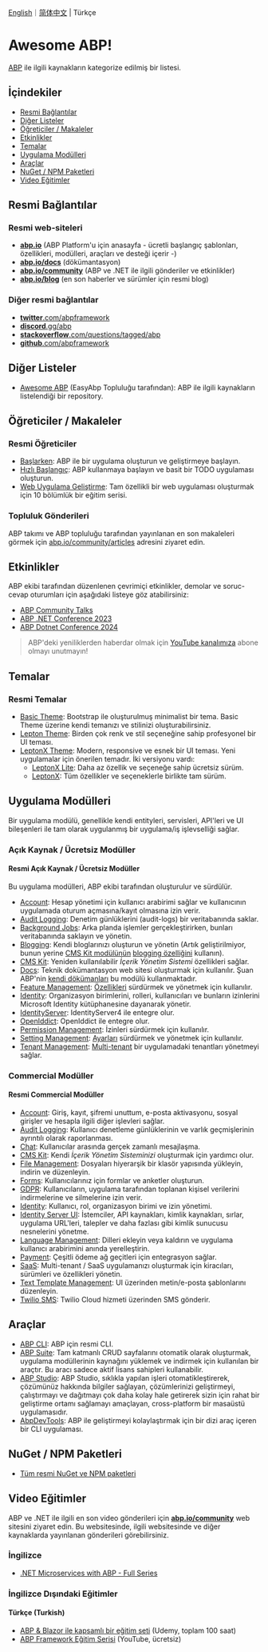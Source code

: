 [English](README.md)｜[简体中文](README.zh-Hans.md) | Türkçe

# Awesome ABP!

[ABP](https://github.com/abpframework/abp) ile ilgili kaynakların kategorize edilmiş bir listesi.

## İçindekiler

- [Resmi Bağlantılar](#resmi-bağlantılar)
- [Diğer Listeler](#diğer-listeler)
- [Öğreticiler / Makaleler](#öğreticiler--makaleler)
- [Etkinlikler](#etkinlikler)
- [Temalar](#temalar)
- [Uygulama Modülleri](#uygulama-modülleri)
- [Araçlar](#araçlar)
- [NuGet / NPM Paketleri](#nuget--npm-paketleri)
- [Video Eğitimler](#video-eğitimler)

## Resmi Bağlantılar

### Resmi web-siteleri

* **[abp.io](https://abp.io/)** (ABP Platform'u için anasayfa - ücretli başlangıç şablonları, özellikleri, modülleri, araçları ve desteği içerir -)
* **[abp.io/docs](https://abp.io/docs/latest/)** (dökümantasyon)
* **[abp.io/community](https://abp.io/community/)** (ABP ve .NET ile ilgili gönderiler ve etkinlikler)
* **[abp.io/blog](https://abp.io/blog/)** (en son haberler ve sürümler için resmi blog)

### Diğer resmi bağlantılar

* [**twitter**.com/abpframework](https://twitter.com/abpframework)
* [**discord**.gg/abp](https://discord.gg/abp)
* [**stackoverflow**.com/questions/tagged/abp](https://stackoverflow.com/questions/tagged/abp)
* [**github**.com/abpframework](https://github.com/abpframework)

## Diğer Listeler

* [Awesome ABP](https://github.com/EasyAbp/awesome-abp) (EasyAbp Topluluğu tarafından): ABP ile ilgili kaynakların listelendiği bir repository.

## Öğreticiler / Makaleler

### Resmi Öğreticiler

* [Başlarken](https://abp.io/docs/latest/get-started/layered-web-application): ABP ile bir uygulama oluşturun ve geliştirmeye başlayın.
* [Hızlı Başlangıç](https://abp.io/docs/latest/tutorials/todo): ABP kullanmaya başlayın ve basit bir TODO uygulaması oluşturun.
* [Web Uygulama Geliştirme](https://abp.io/docs/latest/tutorials/book-store/part-01): Tam özellikli bir web uygulaması oluşturmak için 10 bölümlük bir eğitim serisi.

### Topluluk Gönderileri

ABP takımı ve ABP topluluğu tarafından yayınlanan en son makaleleri görmek için [abp.io/community/articles](https://abp.io/community/articles) adresini ziyaret edin.

## Etkinlikler

ABP ekibi tarafından düzenlenen çevrimiçi etkinlikler, demolar ve soruc-cevap oturumları için aşağıdaki listeye göz atabilirsiniz:

* [ABP Community Talks](https://www.youtube.com/playlist?list=PLsNclT2aHJcOsPustEkzG6DywiO8eh0lB)
* [ABP .NET Conference 2023](https://www.youtube.com/playlist?list=PLsNclT2aHJcPTA3D4fIF10fsbhbckEbBC)
* [ABP Dotnet Conference 2024](https://www.youtube.com/playlist?list=PLsNclT2aHJcNbSrRbO4K36Pm0Pa8MDC-A)

> ABP'deki yeniliklerden haberdar olmak için [YouTube kanalımıza](https://www.youtube.com/c/Volosoft) abone olmayı unutmayın!

## Temalar

### Resmi Temalar

* [Basic Theme](https://abp.io/docs/latest/framework/ui/mvc-razor-pages/basic-theme): Bootstrap ile oluşturulmuş minimalist bir tema. Basic Theme üzerine kendi temanızı ve stilinizi oluşturabilirsiniz.
* [Lepton Theme](https://abp.io/docs/latest/ui-themes/lepton): Birden çok renk ve stil seçeneğine sahip profesyonel bir UI teması.
* [LeptonX Theme](https://x.leptontheme.com/): Modern, responsive ve esnek bir UI teması. Yeni uygulamalar için önerilen temadır. İki versiyonu vardı:
  * [LeptonX Lite](https://abp.io/docs/latest/ui-themes/lepton-x-lite/asp-net-core): Daha az özellik ve seçeneğe sahip ücretsiz sürüm.
  * [LeptonX](https://abp.io/docs/latest/ui-themes/lepton-x/mvc): Tüm özellikler ve seçeneklerle birlikte tam sürüm.

## Uygulama Modülleri

Bir uygulama modülü, genellikle kendi entityleri, servisleri, API'leri ve UI bileşenleri ile tam olarak uygulanmış bir uygulama/iş işlevselliği sağlar.

### Açık Kaynak / Ücretsiz Modüller

#### Resmi Açık Kaynak / Ücretsiz Modüller

Bu uygulama modülleri, ABP ekibi tarafından oluşturulur ve sürdülür.

* [Account](https://abp.io/docs/latest/Modules/Account): Hesap yönetimi için kullanıcı arabirimi sağlar ve kullanıcının uygulamada oturum açmasına/kayıt olmasına izin verir.
* [Audit Logging](https://abp.io/docs/latest/Modules/Audit-Logging): Denetim günlüklerini (audit-logs) bir veritabanında saklar.
* [Background Jobs](https://abp.io/docs/latest/Modules/Background-Jobs): Arka planda işlemler gerçekleştirirken, bunları veritabanında saklayın ve yönetin.
* [Blogging](https://abp.io/modules/Volo.Blogging): Kendi bloglarınızı oluşturun ve yönetin (Artık geliştirilmiyor, bunun yerine [CMS Kit modülünün](https://abp.io/docs/latest/Modules/Cms-Kit/Index) [blogging özelliğini](https://abp.io/docs/latest/Modules/Cms-Kit/Blogging) kullanın).
* [CMS Kit](https://abp.io/docs/latest/Modules/Cms-Kit/Index): Yeniden kullanılabilir *İçerik Yönetim Sistemi* özellikleri sağlar.
* [Docs](https://abp.io/docs/latest/Modules/Docs): Teknik dokümantasyon web sitesi oluşturmak için kullanılır. Şuan ABP'nin [kendi dökümanları](https://abp.io/docs) bu modülü kullanmaktadır. 
* [Feature Management](https://abp.io/docs/latest/Modules/Feature-Management): [Özellikleri](https://abp.io/docs/latest/framework/infrastructure/features) sürdürmek ve yönetmek için kullanılır.
* [Identity](https://abp.io/docs/latest/Modules/Identity): Organizasyon birimlerini, rolleri, kullanıcıları ve bunların izinlerini Microsoft Identity kütüphanesine dayanarak yönetir.
* [IdentityServer](https://abp.io/docs/latest/Modules/IdentityServer): IdentityServer4 ile entegre olur.
* [OpenIddict](https://abp.io/docs/latest/Modules/OpenIddict): OpenIddict ile entegre olur.
* [Permission Management](https://abp.io/docs/latest/Modules/Permission-Management): İzinleri sürdürmek için kullanılır.
* [Setting Management](https://abp.io/docs/latest/Modules/Setting-Management): [Ayarları](https://abp.io/docs/latest/framework/infrastructure/Settings) sürdürmek ve yönetmek için kullanılır.
* [Tenant Management](https://abp.io/docs/latest/Modules/Tenant-Management): [Multi-tenant](https://abp.io/docs/latest/framework/architecture/multi-tenancy) bir uygulamadaki tenantları yönetmeyi sağlar.

### Commercial Modüller

#### Resmi Commercial Modüller

* [Account](https://abp.io/modules/Volo.Account.Pro): Giriş, kayıt, şifremi unuttum, e-posta aktivasyonu, sosyal girişler ve hesapla ilgili diğer işlevleri sağlar.
* [Audit Logging](https://abp.io/modules/Volo.AuditLogging.Ui): Kullanıcı denetleme günlüklerinin ve varlık geçmişlerinin ayrıntılı olarak raporlanması.
* [Chat](https://abp.io/modules/Volo.Chat): Kullanıcılar arasında gerçek zamanlı mesajlaşma.
* [CMS Kit](https://abp.io/modules/Volo.CmsKit.Pro): Kendi *İçerik Yönetim Sisteminizi* oluşturmak için yardımcı olur.
* [File Management](https://abp.io/modules/Volo.FileManagement): Dosyaları hiyerarşik bir klasör yapısında yükleyin, indirin ve düzenleyin.
* [Forms](https://abp.io/modules/Volo.Forms): Kullanıcılarınız için formlar ve anketler oluşturun.
* [GDPR](https://abp.io/modules/Volo.Gdpr): Kullanıcıların, uygulama tarafından toplanan kişisel verilerini indirmelerine ve silmelerine izin verir.
* [Identity](https://abp.io/modules/Volo.Identity.Pro): Kullanıcı, rol, organizasyon birimi ve izin yönetimi.
* [Identity Server UI](https://abp.io/modules/Volo.Identityserver.Ui): İstemciler, API kaynakları, kimlik kaynakları, sırlar, uygulama URL'leri, talepler ve daha fazlası gibi kimlik sunucusu nesnelerini yönetme.
* [Language Management](https://abp.io/modules/Volo.LanguageManagement): Dilleri ekleyin veya kaldırın ve uygulama kullanıcı arabirimini anında yerelleştirin.
* [Payment](https://abp.io/modules/Volo.Payment): Çeşitli ödeme ağ geçitleri için entegrasyon sağlar.
* [SaaS](https://abp.io/modules/Volo.Saas): Multi-tenant / SaaS uygulamanızı oluşturmak için kiracıları, sürümleri ve özellikleri yönetin.
* [Text Template Management](https://abp.io/modules/Volo.TextTemplateManagement): UI üzerinden metin/e-posta şablonlarını düzenleyin.
* [Twilio SMS](https://abp.io/modules/Volo.Abp.Sms.Twilio): Twilio Cloud hizmeti üzerinden SMS gönderir.

## Araçlar

* [ABP CLI](https://abp.io/docs/latest/CLI): ABP için resmi CLI.
* [ABP Suite](https://abp.io/suite): Tam katmanlı CRUD sayfalarını otomatik olarak oluşturmak, uygulama modüllerinin kaynağını yüklemek ve indirmek için kullanılan bir araçtır. Bu aracı sadece aktif lisans sahipleri kullanabilir.
* [ABP Studio](https://abp.io/studio): ABP Studio, sıklıkla yapılan işleri otomatikleştirerek, çözümünüz hakkında bilgiler sağlayan, çözümlerinizi geliştirmeyi, çalıştırmayı ve dağıtmayı çok daha kolay hale getirerek sizin için rahat bir geliştirme ortamı sağlamayı amaçlayan, cross-platform bir masaüstü uygulamasıdır.
* [AbpDevTools](https://github.com/enisn/AbpDevTools): ABP ile geliştirmeyi kolaylaştırmak için bir dizi araç içeren bir CLI uygulaması.

## NuGet / NPM Paketleri

* [Tüm resmi NuGet ve NPM paketleri](https://abp.io/packages)

## Video Eğitimler

ABP ve .NET ile ilgili en son video gönderileri için **[abp.io/community](https://abp.io/community/)** web sitesini ziyaret edin. Bu websitesinde, ilgili websitesinde ve diğer kaynaklarda yayınlanan gönderileri görebilirsiniz.

### İngilizce

* [.NET Microservices with ABP - Full Series](https://abp.io/community/videos/.net-microservice-with-abp-full-series-m6opqjb1)

### İngilizce Dışındaki Eğitimler

#### Türkçe (Turkish)

* [ABP & Blazor ile kapsamlı bir eğitim seti](https://www.udemy.com/course/web-tabanli-on-muhasebe-1-5/) (Udemy, toplam 100 saat)
* [ABP Framework Eğitim Serisi](https://www.youtube.com/watch?v=JvwPpSTEAvg&list=PLBEMB-Eql15s3kaMvQ6pIobVk492a7s9j&index=1)  (YouTube, ücretsiz)